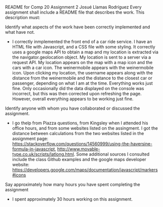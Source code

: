 README for Comp 20 Assignment 2
Josué Llamas Rodríguez
Every assignment shall include a README file that describes the work. This description must:

Identify what aspects of the work have been correctly implemented and what have not.
- I correctly inmplemented the front end of a car ride service. I have an HTML file with Javascript, and a CSS file with some styling. It correctly uses a google maps API to obtain a map and my location is extracted via the navigator.geolocation object. My location is sent to a server via a request API. My location appears on the map with a map icon and the cars with a car icon. The weinermobile appears with the weinermobile icon. Upon clicking my location, the username appears along with the distance from the weinermobile and the distance to the closest car or passenger, depending on what I am at the time. Everything works just fine. Only occasionally did the data displayed on the console was incorrect, but this was then corrected upon refreshing the page. However, overall everything appears to be working just fine. 


Identify anyone with whom you have collaborated or discussed the assignment.
- I go thelp from Piazza questions, from Kingsley when I attended his office hours, and from some websites listed on the assingment. I got the distance between calculations from the two websites listed in the assignment page: https://stackoverflow.com/questions/14560999/using-the-haversine-formula-in-javascript, http://www.movable-type.co.uk/scripts/latlong.html. Some additional sources I consulted include the class Github examples and the google maps developer website: https://developers.google.com/maps/documentation/javascript/markers#icons

Say approximately how many hours you have spent completing the assignment
- I spent approximately 30 hours working on this assignment. 


